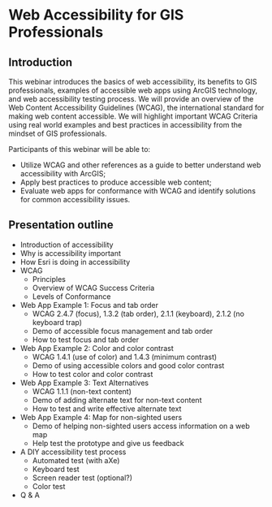 # Web Accessibility for GIS Professionals

## Introduction

This webinar introduces the basics of web accessibility, its benefits to GIS professionals, examples of accessible web apps using ArcGIS technology, and web accessibility testing process. We will provide an overview of the Web Content Accessibility Guidelines (WCAG), the international standard for making web content accessible. We will highlight important WCAG Criteria using real world examples and best practices in accessibility from the mindset of GIS professionals.

Participants of this webinar will be able to:

- Utilize WCAG and other references as a guide to better understand web accessibility with ArcGIS;
- Apply best practices to produce accessible web content;
- Evaluate web apps for conformance with WCAG and identify solutions for common accessibility issues.

## Presentation outline

- Introduction of accessibility
- Why is accessibility important
- How Esri is doing in accessibility
- WCAG
    - Principles
    - Overview of WCAG Success Criteria
    - Levels of Conformance
- Web App Example 1: Focus and tab order
    - WCAG 2.4.7 (focus), 1.3.2 (tab order), 2.1.1 (keyboard), 2.1.2 (no keyboard trap)
    - Demo of accessible focus management and tab order
    - How to test focus and tab order
- Web App Example 2: Color and color contrast
    - WCAG 1.4.1 (use of color) and 1.4.3 (minimum contrast)
    - Demo of using accessible colors and good color contrast
    - How to test color and color contrast
- Web App Example 3: Text Alternatives
    - WCAG 1.1.1 (non-text content)
    - Demo of adding alternate text for non-text content
    - How to test and write effective alternate text
- Web App Example 4: Map for non-sighted users
    - Demo of helping non-sighted users access information on a web map
    - Help test the prototype and give us feedback
- A DIY accessibility test process
    - Automated test (with aXe)
    - Keyboard test
    - Screen reader test (optional?)
    - Color test
- Q & A